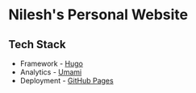 # Nilesh's Personal Website

## Tech Stack
- Framework - [Hugo](https://gohugo.io/)
- Analytics - [Umami](https://umami.is/)
- Deployment - [GitHub Pages](https://pages.github.com/)
